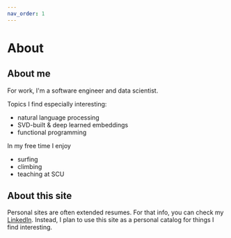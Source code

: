 ```yaml
---
nav_order: 1
---
```


# About

## About me
For work, I'm a software engineer and data scientist.

Topics I find especially interesting:
- natural language processing
- SVD-built & deep learned embeddings
- functional programming

In my free time I enjoy
 - surfing
 - climbing
 - teaching at SCU

## About this site
Personal sites are often extended resumes. For that info, you can check my [LinkedIn](https://www.linkedin.com/in/robbie-culkin/).
Instead, I plan to use this site as a personal catalog for things I find interesting.
